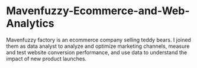 # Mavenfuzzy-Ecommerce-and-Web-Analytics
Mavenfuzzy factory is an ecommerce company selling teddy bears. I joined them as data analyst to analyze and optimize marketing channels, measure and test website conversion performance, and use data to understand the impact of new product launches.

